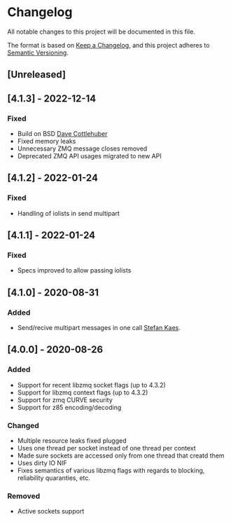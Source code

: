 # Changelog

All notable changes to this project will be documented in this file.

The format is based on [Keep a Changelog](https://keepachangelog.com/en/1.0.0/),
and this project adheres to [Semantic Versioning](https://semver.org/spec/v2.0.0.html).

## [Unreleased]

## [4.1.3] - 2022-12-14

### Fixed

- Build on BSD [Dave Cottlehuber](https://github.com/dch)
- Fixed memory leaks
- Unnecessary ZMQ message closes removed
- Deprecated ZMQ API usages migrated to new API

## [4.1.2] - 2022-01-24

### Fixed

- Handling of iolists in send multipart

## [4.1.1] - 2022-01-24

### Fixed

- Specs improved to allow passing iolists

## [4.1.0] - 2020-08-31

### Added

- Send/recive multipart messages in one call [Stefan Kaes](https://github.com/skaes).

## [4.0.0] - 2020-08-26

### Added

- Support for recent libzmq socket flags (up to 4.3.2)
- Support for libzmq context flags (up to 4.3.2)
- Support for zmq CURVE security
- Support for z85 encoding/decoding

### Changed

- Multiple resource leaks fixed plugged
- Uses one thread per socket instead of one thread per context
- Made sure sockets are accessed only from one thread that creatd them
- Uses dirty IO NIF
- Fixes semantics of various libzmq flags with regards to blocking, reliability quaranties, etc.

### Removed

- Active sockets support
